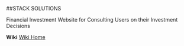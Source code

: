 ##STACK SOLUTIONS

Financial Investment Website for Consulting Users on their Investment Decisions

**Wiki**
    [Wiki Home](Project%20Docs/Wiki/Home.md)

